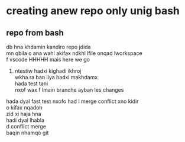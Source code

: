 # creating anew repo only unig bash

## repo from bash
db hna khdamin kandiro repo jdida  
mn qbila o ana wahl akifax ndkhl lfile onqad lworkspace    
f vscode HHHHH mais here we go  


1. ntestiw hadxi kighadi ikhroj  
wkha ra ban liya hadxi makhdamx   
hada test tani   
nxof wax f lmain branche ayban les changes  


hada dyal fast test nxofo had l merge conflict xno kidir  
o kifax nqadoh  
zid xi haja hna  
hadi dyal lhabla  
d conflict merge  
baqin nhamqo git  

